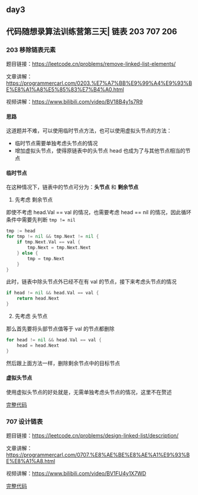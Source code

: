 ## day3

## 代码随想录算法训练营第三天| 链表 203 707 206

### 203 移除链表元素

题目链接：https://leetcode.cn/problems/remove-linked-list-elements/

文章讲解：https://programmercarl.com/0203.%E7%A7%BB%E9%99%A4%E9%93%BE%E8%A1%A8%E5%85%83%E7%B4%A0.html

视频讲解：https://www.bilibili.com/video/BV18B4y1s7R9

#### 思路
这道题并不难，可以使用临时节点方法，也可以使用虚拟头节点的方法：

- 临时节点需要单独考虑头节点的情况
- 增加虚拟头节点，使得原链表中的头节点 head 也成为了与其他节点相当的节点

#### 临时节点
在这种情况下，链表中的节点可分为：**头节点** 和 **剩余节点**

1. 先考虑 剩余节点

即使不考虑 head.Val == val 的情况，也需要考虑 head == nil 的情况，因此循环条件中需要先判断 `tmp != nil`
```go
tmp := head
for tmp != nil && tmp.Next != nil {
    if tmp.Next.Val == val {
        tmp.Next = tmp.Next.Next
    } else {
        tmp = tmp.Next
    }
}
```
此时，链表中除头节点外已经不在有 val 的节点，接下来考虑头节点的情况
```go
if head != nil && head.Val == val {
    return head.Next
}
```

2. 先考虑 头节点

那么首先要将头部节点值等于 val 的节点都删除
```go
for head != nil && head.Val == val {
    head = head.Next
}
```
然后跟上面方法一样，删除剩余节点中的目标节点

#### 虚拟头节点
使用虚拟头节点的好处就是，无需单独考虑头节点的情况，这里不在赘述

[完整代码](https://github.com/hd2yao/leetcode/tree/master/training/day3/0203_remove_linked_list_elements.go)


### 707 设计链表

题目链接：https://leetcode.cn/problems/design-linked-list/description/

文章讲解：https://programmercarl.com/0707.%E8%AE%BE%E8%AE%A1%E9%93%BE%E8%A1%A8.html

视频讲解：https://www.bilibili.com/video/BV1FU4y1X7WD

[完整代码](https://github.com/hd2yao/leetcode/tree/master/training/day3/707_design_linked_list.go)
